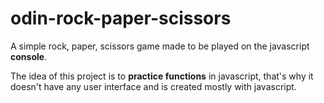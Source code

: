 # odin-rock-paper-scissors

A simple rock, paper, scissors game made to be played on the javascript **console**.

The idea of this project is to **practice functions** in javascript, that's why it doesn't have any user interface and is created mostly with javascript.